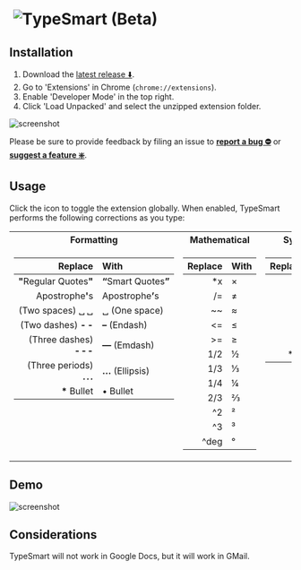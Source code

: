 # &nbsp;![T](https://raw.githubusercontent.com/round/TypeSmart-beta/master/icon32.png)ypeSmart (Beta)

## Installation

1. Download the [latest release ⬇️](https://github.com/round/TypeSmart-beta/releases/latest).
2. Go to 'Extensions' in Chrome (`chrome://extensions`).
3. Enable 'Developer Mode' in the top right.
4. Click 'Load Unpacked' and select the unzipped extension folder.

![screenshot](https://camo.githubusercontent.com/edc65aa854e00ac2021a8bda200bc7b606a6ed14/68747470733a2f2f692e696d6775722e636f6d2f786463686451612e706e67)

Please be sure to provide feedback by filing an issue to **[report a bug ⛔️](https://github.com/round/TypeSmart-beta/issues/new?labels=bug&template=bug.md)** or **[suggest a feature ❇️](https://github.com/round/TypeSmart-beta/issues/new?labels=feature&template=feature.md)**.

## Usage

Click the icon to toggle the extension globally. When enabled, TypeSmart performs the following corrections as you type:

<table>
<tr>
  <th>Formatting</th>
  <th>Mathematical</th>
  <th>Symbols</th>
  <th>Letters</th>
</tr>

<tr><td valign='top'>

Replace|With
-:|:-
<strong>"</strong>Regular&nbsp;Quotes<strong>"</strong>|<strong>&ldquo;</strong>Smart&nbsp;Quotes<strong>&rdquo;</strong>
Apostrophe<strong>'</strong>s|Apostrophe<strong>&rsquo;</strong>s
(Two spaces) &blank;&thinsp;&blank;|&blank; (One space)
(Two dashes) **-&thinsp;-**|**&ndash;** (Endash)
(Three dashes) **-&hairsp;-&hairsp;-**|**&mdash;** (Emdash)
(Three periods) ***.&thinsp;.&thinsp;.***|**&hellip;** (Ellipsis)
|__*__ Bullet|&bull; Bullet

</td><td valign='top'>

Replace|With
-:|:-
*x|&times;
/=|&ne;
~~ |&asymp;
<=|&le;
|>=|&ge;
1/2|&frac12;
1/3|&frac13;
1/4|&frac14;
2/3|&frac23;
^2|&sup2;
^3|&sup3;
^deg|&deg;

</td><td valign='top'>

Replace|With
-:|:-
->|&rarr;
<-|&larr;
|>>|&raquo;
<<|&laquo;
|**|✽|
|***|✱|


</td><td valign='top'>

Replace|With
-:|:-
numero|&numero;
c/o|&incare;
_a|𝑎
_b|𝑏
_c|𝑐
_x|𝑥
_y|𝑦
_z|𝑧
^tm|&trade;
(r)|&reg;
(r)|&copy;

</td></tr></table>

## Demo

![screenshot](https://giant.gfycat.com/FamousDirtyBasenji.gif)

## Considerations

TypeSmart will not work in Google Docs, but it will work in GMail.
